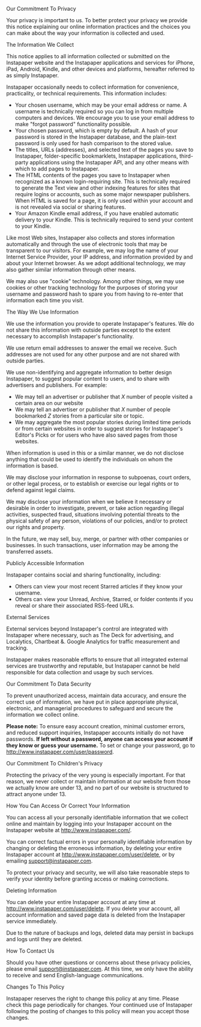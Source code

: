 Our Commitment To Privacy

Your privacy is important to us. To better protect your privacy we provide this notice explaining our online information practices and the choices you can make about the way your information is collected and used.

The Information We Collect

This notice applies to all information collected or submitted on the Instapaper website and the Instapaper applications and services for iPhone, iPad, Android, Kindle, and other devices and platforms, hereafter referred to as simply Instapaper.

Instapaper occasionally needs to collect information for convenience, practicality, or technical requirements. This information includes:

*   Your chosen username, which may be your email address or name. A username is technically required so you can log in from multiple computers and devices. We encourage you to use your email address to make "forgot password" functionality possible.
*   Your chosen password, which is empty by default. A hash of your password is stored in the Instapaper database, and the plain-text password is only used for hash comparison to the stored value.
*   The titles, URLs (addresses), and selected text of the pages you save to Instapaper, folder-specific bookmarklets, Instapaper applications, third-party applications using the Instapaper API, and any other means with which to add pages to Instapaper.
*   The HTML contents of the pages you save to Instapaper when recognized as a known login-requiring site. This is technically required to generate the Text view and other indexing features for sites that require logins or accounts, such as some major newspaper publishers. When HTML is saved for a page, it is only used within your account and is not revealed via social or sharing features.
*   Your Amazon Kindle email address, if you have enabled automatic delivery to your Kindle. This is technically required to send your content to your Kindle.

Like most Web sites, Instapaper also collects and stores information automatically and through the use of electronic tools that may be transparent to our visitors. For example, we may log the name of your Internet Service Provider, your IP address, and information provided by and about your Internet browser. As we adopt additional technology, we may also gather similar information through other means.

We may also use "cookie" technology. Among other things, we may use cookies or other tracking technology for the purposes of storing your username and password hash to spare you from having to re-enter that information each time you visit.

The Way We Use Information

We use the information you provide to operate Instapaper's features. We do not share this information with outside parties except to the extent necessary to accomplish Instapaper's functionality.

We use return email addresses to answer the email we receive. Such addresses are not used for any other purpose and are not shared with outside parties.

We use non-identifying and aggregate information to better design Instapaper, to suggest popular content to users, and to share with advertisers and publishers. For example:

*   We may tell an advertiser or publisher that _X_ number of people visited a certain area on our website
*   We may tell an advertiser or publisher that _X_ number of people bookmarked _Z_ stories from a particular site or topic.
*   We may aggregate the most popular stories during limited time periods or from certain websites in order to suggest stories for Instapaper's Editor's Picks or for users who have also saved pages from those websites.

When information is used in this or a similar manner, we do not disclose anything that could be used to identify the individuals on whom the information is based.

We may disclose your information in response to subpoenas, court orders, or other legal process, or to establish or exercise our legal rights or to defend against legal claims.

We may disclose your information when we believe it necessary or desirable in order to investigate, prevent, or take action regarding illegal activities, suspected fraud, situations involving potential threats to the physical safety of any person, violations of our policies, and/or to protect our rights and property.

In the future, we may sell, buy, merge, or partner with other companies or businesses. In such transactions, user information may be among the transferred assets.

Publicly Accessible Information

Instapaper contains social and sharing functionality, including:

*   Others can view your most recent Starred articles if they know your username.
*   Others can view your Unread, Archive, Starred, or folder contents if you reveal or share their associated RSS-feed URLs.

External Services

External services beyond Instapaper's control are integrated with Instapaper where necessary, such as The Deck for advertising, and Localytics, Chartbeat &. Google Analytics for traffic measurement and tracking.

Instapaper makes reasonable efforts to ensure that all integrated external services are trustworthy and reputable, but Instapaper cannot be held responsible for data collection and usage by such services.

Our Commitment To Data Security

To prevent unauthorized access, maintain data accuracy, and ensure the correct use of information, we have put in place appropriate physical, electronic, and managerial procedures to safeguard and secure the information we collect online.

**Please note:** To ensure easy account creation, minimal customer errors, and reduced support inquiries, Instapaper accounts initially do not have passwords. **If left without a password, anyone can access your account if they know or guess your username.** To set or change your password, go to http://www.instapaper.com/user/password.

Our Commitment To Children's Privacy

Protecting the privacy of the very young is especially important. For that reason, we never collect or maintain information at our website from those we actually know are under 13, and no part of our website is structured to attract anyone under 13.

How You Can Access Or Correct Your Information

You can access all your personally identifiable information that we collect online and maintain by logging into your Instapaper account on the Instapaper website at http://www.instapaper.com/.

You can correct factual errors in your personally identifiable information by changing or deleting the erroneous information, by deleting your entire Instapaper account at http://www.instapaper.com/user/delete, or by emailing support@instapaper.com.

To protect your privacy and security, we will also take reasonable steps to verify your identity before granting access or making corrections.

Deleting Information

You can delete your entire Instapaper account at any time at http://www.instapaper.com/user/delete. If you delete your account, all account information and saved page data is deleted from the Instapaper service immediately.

Due to the nature of backups and logs, deleted data may persist in backups and logs until they are deleted.

How To Contact Us

Should you have other questions or concerns about these privacy policies, please email support@instapaper.com. At this time, we only have the ability to receive and send English-language communications.

Changes To This Policy

Instapaper reserves the right to change this policy at any time. Please check this page periodically for changes. Your continued use of Instapaper following the posting of changes to this policy will mean you accept those changes.